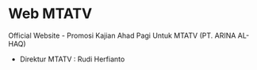 # Web MTATV
Official Website - Promosi Kajian Ahad Pagi Untuk MTATV (PT. ARINA AL-HAQ)
- Direktur MTATV : Rudi Herfianto
